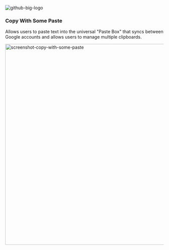 ![github-big-logo](https://user-images.githubusercontent.com/34348677/36947499-5e750be2-1fd5-11e8-846d-b6f5a716495f.png)
<h3>Copy With Some Paste</h3>
<p>Allows users to paste text into the universal "Paste Box" that syncs between Google accounts and allows users to manage multiple clipboards.</p>
<img width="640" alt="screenshot-copy-with-some-paste" src="https://user-images.githubusercontent.com/34348677/37253335-24a758ca-2539-11e8-9fc3-46586c651a80.png">
